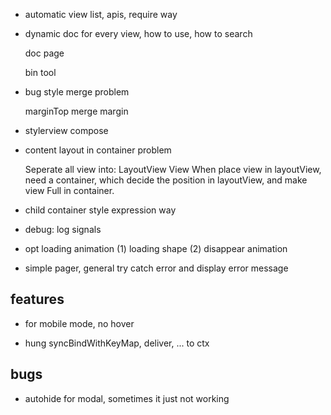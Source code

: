 - automatic view list, apis, require way

- dynamic doc for every view, how to use, how to search

  doc page

  bin tool

- bug style merge problem

  marginTop merge margin

- stylerview compose
 
- content layout in container problem

  Seperate all view into:
    LayoutView
    View
  When place view in layoutView, need a container, which decide the position in layoutView, and make view Full in container.

- child container style expression way

- debug: log signals

- opt loading animation
    (1) loading shape
    (2) disappear animation

- simple pager, general try catch error and display error message

## features

- for mobile mode, no hover

- hung syncBindWithKeyMap, deliver, ... to ctx

## bugs

- autohide for modal, sometimes it just not working

